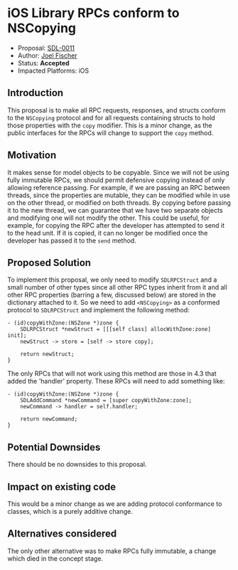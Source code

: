 # iOS Library RPCs conform to NSCopying
* Proposal: [SDL-0011](0011-ios-library-conform-to-nscopying.md)
* Author: [Joel Fischer](https://github.com/joeljfischer)
* Status: **Accepted**
* Impacted Platforms: iOS

## Introduction
This proposal is to make all RPC requests, responses, and structs conform to the `NSCopying` protocol and for all requests containing structs to hold those properties with the `copy` modifier. This is a minor change, as the public interfaces for the RPCs will change to support the `copy` method.

## Motivation
It makes sense for model objects to be copyable. Since we will not be using fully immutable RPCs, we should permit defensive copying instead of only allowing reference passing. For example, if we are passing an RPC between threads, since the properties are mutable, they can be modified while in use on the other thread, or modified on both threads. By copying before passing it to the new thread, we can guarantee that we have two separate objects and modifying one will not modify the other. This could be useful, for example, for copying the RPC after the developer has attempted to send it to the head unit. If it is copied, it can no longer be modified once the developer has passed it to the `send` method.

## Proposed Solution
To implement this proposal, we only need to modify `SDLRPCStruct` and a small number of other types since all other RPC types inherit from it and all other RPC properties (barring a few, discussed below) are stored in the dictionary attached to it. So we need to add `<NSCopying>` as a conformed protocol to `SDLRPCStruct` and implement the following method:

```
- (id)copyWithZone:(NSZone *)zone {
    SDLRPCStruct *newStruct = [[[self class] allocWithZone:zone] init];
    newStruct -> store = [self -> store copy];

    return newStruct;
}
```

The only RPCs that will not work using this method are those in 4.3 that added the 'handler' property. These RPCs will need to add something like:

```
- (id)copyWithZone:(NSZone *)zone {
    SDLAddCommand *newCommand = [super copyWithZone:zone];
    newCommand -> handler = self.handler;

    return newCommand;
}
```

## Potential Downsides
There should be no downsides to this proposal.

## Impact on existing code
This would be a minor change as we are adding protocol conformance to classes, which is a purely additive change.

## Alternatives considered
The only other alternative was to make RPCs fully immutable, a change which died in the concept stage.

